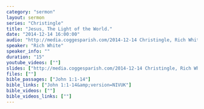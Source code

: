 ```yaml
---
category: "sermon"
layout: sermon
series: "Christingle"
title: "Jesus, The Light of the World."
date: "2014-12-14 16:00:00"
audio: "http://media.coggesparish.com/2014-12-14 Christingle, Rich White.mp3"
speaker: "Rich White"
speaker_info: ""
duration: "15"
youtube_videos: [""]
slides: ["http://media.coggesparish.com/2014-12-14 Christingle, Rich White.pdf"]
files: [""]
bible_passages: ["John 1:1-14"]
bible_links: ["John 1:1-14&amp;version=NIVUK"]
bible_videos: [""]
bible_videos_links: [""]
---
```

